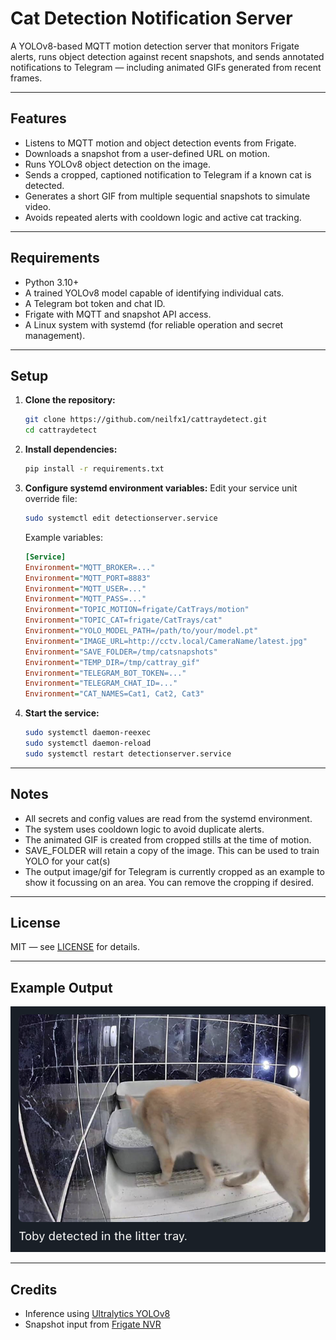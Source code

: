 # Cat Detection Notification Server

A YOLOv8-based MQTT motion detection server that monitors Frigate alerts, runs object detection against recent snapshots, and sends annotated notifications to Telegram — including animated GIFs generated from recent frames.

---

## Features

* Listens to MQTT motion and object detection events from Frigate.
* Downloads a snapshot from a user-defined URL on motion.
* Runs YOLOv8 object detection on the image.
* Sends a cropped, captioned notification to Telegram if a known cat is detected.
* Generates a short GIF from multiple sequential snapshots to simulate video.
* Avoids repeated alerts with cooldown logic and active cat tracking.

---

## Requirements

* Python 3.10+
* A trained YOLOv8 model capable of identifying individual cats.
* A Telegram bot token and chat ID.
* Frigate with MQTT and snapshot API access.
* A Linux system with systemd (for reliable operation and secret management).

---

## Setup

1. **Clone the repository:**

   ```bash
   git clone https://github.com/neilfx1/cattraydetect.git
   cd cattraydetect
   ```

2. **Install dependencies:**

   ```bash
   pip install -r requirements.txt
   ```

3. **Configure systemd environment variables:**
   Edit your service unit override file:

   ```bash
   sudo systemctl edit detectionserver.service
   ```

   Example variables:

   ```ini
   [Service]
   Environment="MQTT_BROKER=..."
   Environment="MQTT_PORT=8883"
   Environment="MQTT_USER=..."
   Environment="MQTT_PASS=..."
   Environment="TOPIC_MOTION=frigate/CatTrays/motion"
   Environment="TOPIC_CAT=frigate/CatTrays/cat"
   Environment="YOLO_MODEL_PATH=/path/to/your/model.pt"
   Environment="IMAGE_URL=http://cctv.local/CameraName/latest.jpg"
   Environment="SAVE_FOLDER=/tmp/catsnapshots"
   Environment="TEMP_DIR=/tmp/cattray_gif"
   Environment="TELEGRAM_BOT_TOKEN=..."
   Environment="TELEGRAM_CHAT_ID=..."
   Environment="CAT_NAMES=Cat1, Cat2, Cat3"
   ```

4. **Start the service:**

   ```bash
   sudo systemctl daemon-reexec
   sudo systemctl daemon-reload
   sudo systemctl restart detectionserver.service
   ```

---

## Notes

* All secrets and config values are read from the systemd environment.
* The system uses cooldown logic to avoid duplicate alerts.
* The animated GIF is created from cropped stills at the time of motion.
* SAVE_FOLDER will retain a copy of the image.  This can be used to train YOLO for your cat(s)
* The output image/gif for Telegram is currently cropped as an example to show it focussing on an area.  You can remove the cropping if desired.

---

## License

MIT — see [LICENSE](LICENSE) for details.

---

## Example Output

![Sample Notification](sample.png)

---

## Credits

* Inference using [Ultralytics YOLOv8](https://github.com/ultralytics/ultralytics)
* Snapshot input from [Frigate NVR](https://github.com/blakeblackshear/frigate)
